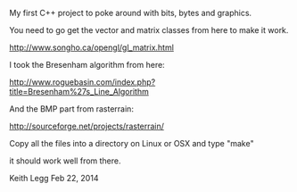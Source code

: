 
My first C++ project to poke around with bits, bytes and graphics.

You need to go get the vector and matrix classes from here to make it work.

http://www.songho.ca/opengl/gl_matrix.html



I took the Bresenham algorithm from here:

http://www.roguebasin.com/index.php?title=Bresenham%27s_Line_Algorithm




And the BMP part from rasterrain:

http://sourceforge.net/projects/rasterrain/



Copy all the files into a directory on Linux or OSX and type "make"

it should work well from there.


Keith Legg
Feb 22, 2014





